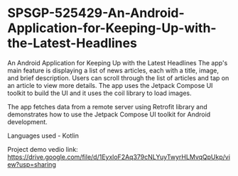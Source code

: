# SPSGP-525429-An-Android-Application-for-Keeping-Up-with-the-Latest-Headlines

An Android Application for Keeping Up with the Latest Headlines
The app's main feature is displaying a list of news articles, each with a title, image, and brief description. 
Users can scroll through the list of articles and tap on an article to view more details. The app uses the Jetpack Compose UI toolkit to build the UI and it uses the coil library to load images. 

The app fetches data from a remote server using Retrofit library and demonstrates how to use the Jetpack Compose UI toolkit for Android development.

Languages used - Kotlin

Project demo vedio link:
https://drive.google.com/file/d/1EyxloF2Aq379cNLYuyTwyrHLMvqQpUkp/view?usp=sharing
